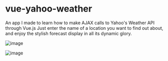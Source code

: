 # vue-yahoo-weather
An app I made to learn how to make AJAX calls to Yahoo's Weather API through Vue.js
Just enter the name of a location you want to find out about, and enjoy the stylish forecast display in all its dynamic glory.


![image](https://cloud.githubusercontent.com/assets/24786985/25883036/4e2a496a-34fc-11e7-8ea8-f446c0327f7a.png)

![image](https://cloud.githubusercontent.com/assets/24786985/25883051/6cb46fd2-34fc-11e7-9932-478bb6047725.png)
